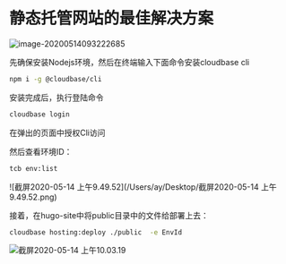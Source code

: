 # 静态托管网站的最佳解决方案

![image-20200514093222685](https://cdn.jsdelivr.net/gh/Flionay/pic_bed@master/Upic/202005/image-20200514093222685.png)



先确保安装Nodejs环境，然后在终端输入下面命令安装cloudbase cli

```bash
npm i -g @cloudbase/cli
```

安装完成后，执行登陆命令

```bash
cloudbase login
```

在弹出的页面中授权Cli访问

然后查看环境ID：

```bash
tcb env:list
```



![截屏2020-05-14 上午9.49.52](/Users/ay/Desktop/截屏2020-05-14 上午9.49.52.png)

接着，在hugo-site中将public目录中的文件给部署上去：

```bash
cloudbase hosting:deploy ./public  -e EnvId
```

![截屏2020-05-14 上午10.03.19](https://cdn.jsdelivr.net/gh/Flionay/pic_bed@master/Upic/202005/截屏2020-05-14%20上午10.03.19.png)


